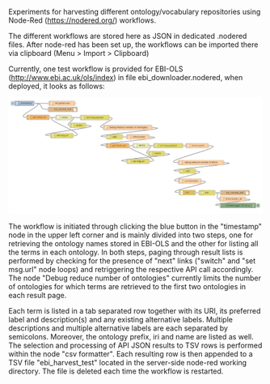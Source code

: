 Experiments for harvesting different ontology/vocabulary repositories using Node-Red (https://nodered.org/) workflows. 

The different workflows are stored here as JSON in dedicated .nodered files. After node-red has been set up, the workflows can be imported there via clipboard (Menu > Import > Clipboard)

Currently, one test workflow is provided for EBI-OLS (http://www.ebi.ac.uk/ols/index) in file ebi_downloader.nodered, when deployed, it looks as follows:

![Image of EBI downloader workflow](https://raw.githubusercontent.com/d0rg0ld/eudat_ols_aggregator/master/node-red/EBI_Node-Red_workflow.png)

The workflow is initiated through clicking the blue button in the "timestamp" node in the upper left corner and is mainly divided into two steps, one for retrieving the ontology names stored in EBI-OLS and the other for listing all the terms in each ontology. In both steps, paging through result lists is performed by checking for the presence of "next" links ("switch" and "set msg.url" node loops) and retriggering the respective API call accordingly. The node "Debug reduce number of ontologies" currently limits the number of ontologies for which terms are retrieved to the first two ontologies in each result page.

Each term is listed in a tab separated row together with its URI, its preferred label and description(s) and any existing alternative labels. Multiple descriptions and multiple alternative labels are each separated by semicolons. Moreover, the ontology prefix, iri and name are listed as well. The selection and processing of API JSON results to TSV rows is performed within the node "csv formatter". Each resulting row is then appended to a TSV file "ebi_harvest_test" located in the server-side node-red working directory. The file is deleted each time the workflow is restarted.
